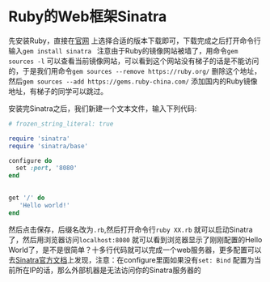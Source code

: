 # Ruby的Web框架Sinatra

先安装Ruby，直接在[官网](https://rubyinstaller.org/downloads/) 上选择合适的版本下载即可，下载完成之后打开命令行输入`gem install sinatra ` 注意由于Ruby的镜像网站被墙了，用命令`gem sources -l` 可以查看当前镜像网站，可以看到这个网站没有梯子的话是不能访问的，于是我们用命令`gem sources --remove https://ruby.org/` 删除这个地址，然后`gem sources --add https://gems.ruby-china.com/` 添加国内的Ruby镜像地址，有梯子的同学可以跳过。



安装完Sinatra之后，我们新建一个文本文件，输入下列代码:

```ruby
# frozen_string_literal: true

require 'sinatra'
require 'sinatra/base'

configure do
  set :port, '8080'
end

  
get '/' do
   'Hello world!'
end
```



然后点击保存，后缀名改为`.rb`,然后打开命令行`ruby XX.rb` 就可以启动Sinatra了，然后用浏览器访问`localhost:8080` 就可以看到浏览器显示了刚刚配置的Hello World了，是不是很简单？十多行代码就可以完成一个web服务器，更多配置可以去[Sinatra官方文档](http://sinatrarb.com/intro-zh.html)上发现，注意：在configure里面如果没有`set: Bind` 配置为当前所在IP的话，那么外部机器是无法访问你的Sinatra服务器的